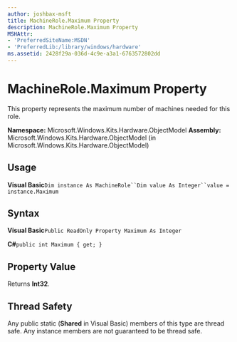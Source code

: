 ```yaml
---
author: joshbax-msft
title: MachineRole.Maximum Property
description: MachineRole.Maximum Property
MSHAttr:
- 'PreferredSiteName:MSDN'
- 'PreferredLib:/library/windows/hardware'
ms.assetid: 2428f29a-036d-4c9e-a3a1-6763572802dd
---
```


# MachineRole.Maximum Property


This property represents the maximum number of machines needed for this role.

**Namespace:** Microsoft.Windows.Kits.Hardware.ObjectModel **Assembly:** Microsoft.Windows.Kits.Hardware.ObjectModel (in Microsoft.Windows.Kits.Hardware.ObjectModel)

## Usage


**Visual Basic**`Dim instance As MachineRole``Dim value As Integer``value = instance.Maximum`

## Syntax


**Visual Basic**`Public ReadOnly Property Maximum As Integer`

**C#**`public int Maximum { get; }`

## Property Value


Returns **Int32**.

## Thread Safety


Any public static (**Shared** in Visual Basic) members of this type are thread safe. Any instance members are not guaranteed to be thread safe.

 

 






